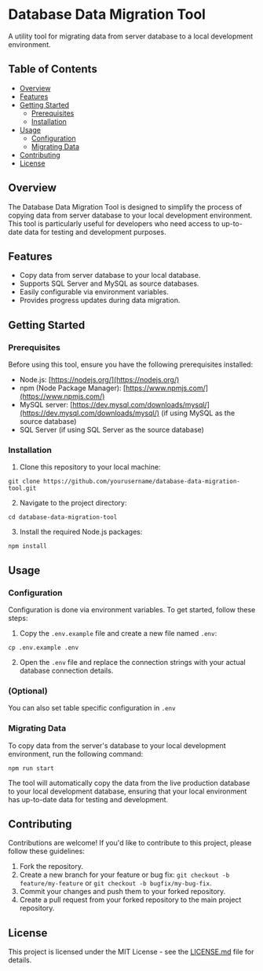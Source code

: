 # Database Data Migration Tool

A utility tool for migrating data from server database to a local development environment.

## Table of Contents

- [Overview](#overview)
- [Features](#features)
- [Getting Started](#getting-started)
    - [Prerequisites](#prerequisites)
    - [Installation](#installation)
- [Usage](#usage)
    - [Configuration](#configuration)
    - [Migrating Data](#migrating-data)
- [Contributing](#contributing)
- [License](#license)

## Overview

The Database Data Migration Tool is designed to simplify the process of copying data from server database to your local development environment. This tool is particularly useful for developers who need access to up-to-date data for testing and development purposes.

## Features

- Copy data from server database to your local database.
- Supports SQL Server and MySQL as source databases.
- Easily configurable via environment variables.
- Provides progress updates during data migration.

## Getting Started

### Prerequisites

Before using this tool, ensure you have the following prerequisites installed:

- Node.js: [https://nodejs.org/](https://nodejs.org/)
- npm (Node Package Manager): [https://www.npmjs.com/](https://www.npmjs.com/)
- MySQL server: [https://dev.mysql.com/downloads/mysql/](https://dev.mysql.com/downloads/mysql/) (if using MySQL as the source database)
- SQL Server (if using SQL Server as the source database)

### Installation

1. Clone this repository to your local machine:
```
git clone https://github.com/yourusername/database-data-migration-tool.git
```

2. Navigate to the project directory:
```
cd database-data-migration-tool
```

3. Install the required Node.js packages:
```
npm install
```

## Usage

### Configuration

Configuration is done via environment variables. To get started, follow these steps:

1. Copy the `.env.example` file and create a new file named `.env`:
```
cp .env.example .env
```

2. Open the `.env` file and replace the connection strings with your actual database connection details.

### (Optional)
You can also set table specific configuration in `.env`

### Migrating Data

To copy data from the server's database to your local development environment, run the following command:
```
npm run start
```

The tool will automatically copy the data from the live production database to your local development database, ensuring that your local environment has up-to-date data for testing and development.

## Contributing

Contributions are welcome! If you'd like to contribute to this project, please follow these guidelines:

1. Fork the repository.
2. Create a new branch for your feature or bug fix: `git checkout -b feature/my-feature` or `git checkout -b bugfix/my-bug-fix`.
3. Commit your changes and push them to your forked repository.
4. Create a pull request from your forked repository to the main project repository.

## License

This project is licensed under the MIT License - see the [LICENSE.md](LICENSE.md) file for details.